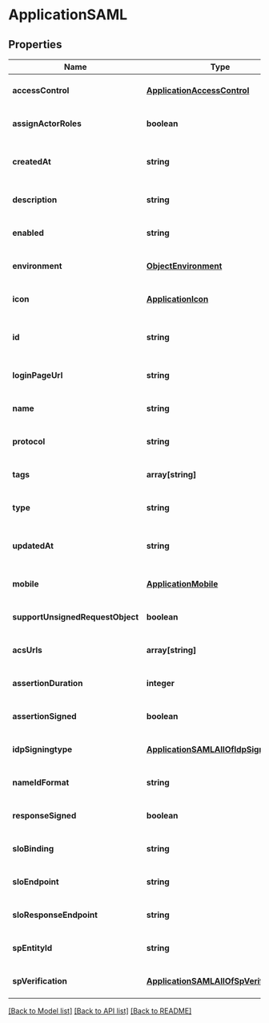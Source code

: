 # ApplicationSAML

## Properties
Name | Type | Description | Notes
------------ | ------------- | ------------- | -------------
**accessControl** | [**ApplicationAccessControl**](ApplicationAccessControl.md) |  | [optional] [default to null]
**assignActorRoles** | **boolean** |  | [optional] [default to null]
**createdAt** | **string** |  | [optional] [readonly] [default to null]
**description** | **string** |  | [optional] [default to null]
**enabled** | **string** |  | [optional] [default to null]
**environment** | [**ObjectEnvironment**](ObjectEnvironment.md) |  | [optional] [default to null]
**icon** | [**ApplicationIcon**](ApplicationIcon.md) |  | [optional] [default to null]
**id** | **string** |  | [optional] [readonly] [default to null]
**loginPageUrl** | **string** |  | [optional] [default to null]
**name** | **string** |  | [optional] [default to null]
**protocol** | **string** |  | [optional] [default to null]
**tags** | **array[string]** |  | [optional] [default to null]
**type** | **string** |  | [optional] [default to null]
**updatedAt** | **string** |  | [optional] [readonly] [default to null]
**mobile** | [**ApplicationMobile**](ApplicationMobile.md) |  | [optional] [default to null]
**supportUnsignedRequestObject** | **boolean** |  | [optional] [default to null]
**acsUrls** | **array[string]** |  | [optional] [default to null]
**assertionDuration** | **integer** |  | [optional] [default to null]
**assertionSigned** | **boolean** |  | [optional] [default to null]
**idpSigningtype** | [**ApplicationSAMLAllOfIdpSigningtype**](ApplicationSAMLAllOfIdpSigningtype.md) |  | [optional] [default to null]
**nameIdFormat** | **string** |  | [optional] [default to null]
**responseSigned** | **boolean** |  | [optional] [default to null]
**sloBinding** | **string** |  | [optional] [default to null]
**sloEndpoint** | **string** |  | [optional] [default to null]
**sloResponseEndpoint** | **string** |  | [optional] [default to null]
**spEntityId** | **string** |  | [optional] [default to null]
**spVerification** | [**ApplicationSAMLAllOfSpVerification**](ApplicationSAMLAllOfSpVerification.md) |  | [optional] [default to null]

[[Back to Model list]](../README.md#documentation-for-models) [[Back to API list]](../README.md#documentation-for-api-endpoints) [[Back to README]](../README.md)


